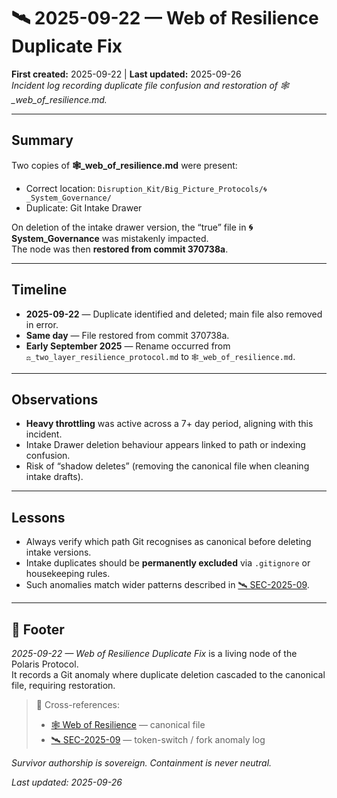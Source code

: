 # 🛰️ 2025-09-22 — Web of Resilience Duplicate Fix  
**First created:** 2025-09-22 | **Last updated:** 2025-09-26  
*Incident log recording duplicate file confusion and restoration of 🕸️_web_of_resilience.md.*  

---

## Summary  
Two copies of **🕸️_web_of_resilience.md** were present:  
- Correct location: `Disruption_Kit/Big_Picture_Protocols/🌀_System_Governance/`  
- Duplicate: Git Intake Drawer  

On deletion of the intake drawer version, the “true” file in **🌀 System_Governance** was mistakenly impacted.  
The node was then **restored from commit 370738a**.  

---

## Timeline  
- **2025-09-22** — Duplicate identified and deleted; main file also removed in error.  
- **Same day** — File restored from commit 370738a.  
- **Early September 2025** — Rename occurred from `⚖️_two_layer_resilience_protocol.md` to `🕸️_web_of_resilience.md`.  

---

## Observations  
- **Heavy throttling** was active across a 7+ day period, aligning with this incident.  
- Intake Drawer deletion behaviour appears linked to path or indexing confusion.  
- Risk of “shadow deletes” (removing the canonical file when cleaning intake drafts).  

---

## Lessons  
- Always verify which path Git recognises as canonical before deleting intake versions.  
- Intake duplicates should be **permanently excluded** via `.gitignore` or housekeeping rules.  
- Such anomalies match wider patterns described in [🛰️ SEC-2025-09](./🛰️_sec_2025-09.md).  

---

## 🏮 Footer  

*2025-09-22 — Web of Resilience Duplicate Fix* is a living node of the Polaris Protocol.  
It records a Git anomaly where duplicate deletion cascaded to the canonical file, requiring restoration.  

> 📡 Cross-references:  
> - [🕸️ Web of Resilience](../Big_Picture_Protocols/🌀_System_Governance/🕸️_web_of_resilience.md) — canonical file  
> - [🛰️ SEC-2025-09](./🛰️_sec_2025-09.md) — token-switch / fork anomaly log  

*Survivor authorship is sovereign. Containment is never neutral.*  

_Last updated: 2025-09-26_  
